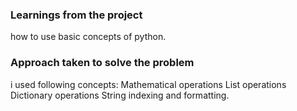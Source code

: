 ### Learnings from the project

 how to use basic concepts of python.


### Approach taken to solve the problem

 i used following concepts:
Mathematical operations
List operations
Dictionary operations
String indexing and formatting.


